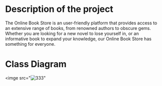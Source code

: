 # Description of the project


 The Online Book Store is an user-friendly platform that provides access to an extensive range of books, from renowned authors to obscure gems. Whether you are looking for a new novel to lose yourself in, or an informative book to expand your knowledge, our Online Book Store has something for everyone.
 

# Class Diagram

<imge src="![333](https://github.com/Tahani-1/Project1/assets/145428676/c3d47179-e958-4d7b-b73e-bb1a63071887)"
